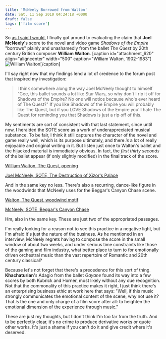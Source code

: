 ```yaml
---
title: 'McNeely Borrowed from Walton'
date: Sat, 11 Sep 2010 04:24:18 +0000
draft: false
tags: ['film score']
---
```


So [as I said I would](http://alexchao.com/2010/08/joel-mcneely-borrows-from-ravel/ "McNeely borrows from Ravel"), I finally got around to evaluating the claim that **Joel McNeely**'s score to the novel and video game _Shadows of the Empire_ "borrows" plainly and unashamedly from the ballet _The Quest_ by 20th century British composer **William Walton**. \[caption id="attachment\_620" align="aligncenter" width="500" caption="William Walton, 1902-1983"\]![William Walton](https://alexchaocom.files.wordpress.com/2021/07/b9071-walton.jpg "William Walton")\[/caption\]

I'll say right now that my findings lend a lot of credence to the forum post that inspired my investigation:

> I think somewhere along the way Joel McNeely thought to himself "Gee, this ballet sounds a lot like Star Wars, so why don't I rip it off for Shadows of the Empire? No one will notice because who's ever heard of The Quest?" If you like Shadows of the Empire you will probably like The Quest, but if you LOVE Shadows of the Empire you'll hate The Quest for reminding you that Shadows is just a rip off of this.

My sentiments are sort of consistent with that last statement, since until now, I heralded the SOTE score as a work of underappreciated musical substance. To be fair, I think it still captures the character of the novel and game really well, which is its purpose ultimately, and there _is_ a lot of really enjoyable and original writing in it. But listen just once to Walton's ballet and the hijacked material is immediately obvious. In fact, the _first thirty seconds_ of the ballet appear (if only slightly modified) in the final track of the score.

[William Walton, The Quest, opening](https://alexchaocom.files.wordpress.com/2021/07/a194f-walton-the_quest-opening.mp3)

[Joel McNeely, SOTE, The Destruction of Xizor's Palace](https://alexchaocom.files.wordpress.com/2021/07/0154f-mcneely-sote-xizors_palace_2.mp3)

And in the same key no less. There's also a recurring, dance-like figure in the woodwinds that McNeely uses for the Beggar's Canyon Chase scene.

[Walton, The Quest, woodwind motif](https://alexchaocom.files.wordpress.com/2021/07/b51a1-walton-the_quest-archimago.mp3)

[McNeely, SOTE, Beggar's Canyon Chase](https://alexchaocom.files.wordpress.com/2021/07/2a7dd-mcneely-sote-beggars_canyon.mp3)

Hm, also in the same key. These are just two of the appropriated passages.

I'm really looking for a reason not to see this practice in a negative light, but I'm afraid it's just the nature of the business. As he mentioned in an interview, McNeely regrets having to compose the score in the small window of about two weeks, and under serious time constraints like those of the gaming and film industry, what better place to turn to for emotionally driven orchestral music than the vast repertoire of Romantic and 20th century classical?

Because let's not forget that there's a precedence for this sort of thing. **Khachaturian**'s Adagio from the ballet _Gayane_ found its way into a few scores by both Kubrick and Horner, most likely without any due recognition. Not that the commonality of this practice makes it right, I just think there's an enterprising business ethic at work here that says: "Well, if this music strongly communicates the emotional content of the scene, why not use it? That _is_ the one and only charge of a film score after all: to heighten the emotional dimension of the experience through music."

These are just my thoughts, but I don't think I'm too far from the truth. And to be perfectly clear, it's no crime to produce derivative works or quote other works. It's just a shame if you can't do it and give credit where it's deserved.
